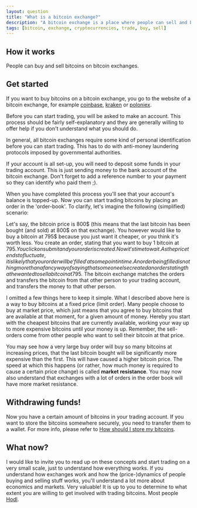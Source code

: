 ```yaml
---
layout: question
title: "What is a bitcoin exchange?"
description: "A bitcoin exchange is a place where people can sell and buy bitcoins in exchange for other currencies."
tags: [bitcoin, exchange, cryptocurrencies, trade, buy, sell]
---
```


## How it works

People can buy and sell bitcoins on bitcoin exchanges.

## Get started

If you want to buy bitcoins on a bitcoin exchange, you go to the website of a bitcoin exchange, for example [coinbase](https://www.coinbase.com), [kraken](https://kraken.com) or [poloniex](https://poloniex.com).

Before you can start trading, you will be asked to make an account. This process should be fairly self-explanatory and they are generally willing to offer help if you don't understand what you should do.

In general, all bitcoin exchanges require some kind of personal identification before you can start trading. This has to do with anti-money laundering protocols imposed by governmental authorities.

If your account is all set-up, you will need to deposit some funds in your trading account. This is just sending money to the bank account of the bitcoin exchange. Don't forget to add a reference number to your payment so they can identify who paid them ;).

When you have completed this process you'll see that your account's balance is topped-up. Now you can start trading bitcoins by placing an order in the 'order-book'. To clarify, let's imagine the following (simplified) scenario:

Let's say, the bitcoin price is 800$ (this means that the last bitcoin has been bought (and sold) at 800$ on that exchange). You however would like to buy a bitcoin at 795$ because you just want it cheaper, or you think it's worth less. You create an order, stating that you want to buy 1 bitcoin at 795$. You click on submit and your order is created. Now it's time to wait. As the price tends to fluctuate, it is likely that your order will be 'filled' at some point in time. An order being filled is nothing more than a fancy way of saying that someone else created an order stating that he wanted to sell a bitcoin at 795$. The bitcoin exchange matches the orders and transfers the bitcoin from that other person to your trading account, and transfers the money to that other person.

I omitted a few things here to keep it simple. What I described above here is a way to buy bitcoins at a fixed price (limit order). Many people choose to buy at market price, which just means that you agree to buy bitcoins that are available at that moment, for a given amount of money. Hereby you start with the cheapest bitcoins that are currently available, working your way up to more expensive bitcoins until your money is up. Remember, the sell-orders come from other people who want to sell their bitcoin at that price.

You may see how a very large buy order will buy so many bitcoins at increasing prices, that the last bitcoin bought will be significantly more expensive than the first. This will have caused a higher bitcoin price. The speed at which this happens (or rather, how much money is required to cause a certain price change) is called __market resistance__. You may now also understand that exchanges with a lot of orders in the order book will have more market resistance.

## Withdrawing funds!

Now you have a certain amount of bitcoins in your trading account. If you want to store the bitcoins somewhere securely, you need to transfer them to a wallet. For more info, please refer to [How should I store my bitcoins](http://www.decentral.support/questions/how-should-i-store-my-bitcoins/).


## What now?

I would like to invite you to read up on these concepts and start trading on a very small scale, just to understand how everything works. If you understand how exchanges work and how the (price-)dynamics of people buying and selling stuff works, you'll understand a lot more about economics and markets. Very valuable! It is up to you to determine to what extent you are willing to get involved with trading bitcoins. Most people [Hodl](http://www.decentral.support/questions/what-is-hodl/).
